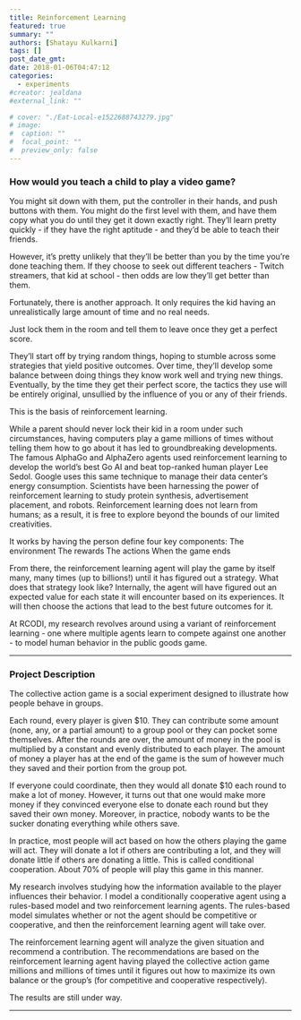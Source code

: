 ```yaml
---
title: Reinforcement Learning
featured: true
summary: ""
authors: [Shatayu Kulkarni]
tags: []
post_date_gmt:
date: 2018-01-06T04:47:12
categories:
  - experiments
#creator: jealdana
#external_link: ""

# cover: "./Eat-Local-e1522688743279.jpg"
# image:
#  caption: ""
#  focal_point: ""
#  preview_only: false
---
```



### How would you teach a child to play a video game?

You might sit down with them, put the controller in their hands, and push buttons with them. You might do the first level with them, and have them copy what you do until they get it down exactly right. They’ll learn pretty quickly - if they have the right aptitude - and they’d be able to teach their friends.

However, it’s pretty unlikely that they’ll be better than you by the time you’re done teaching them. If they choose to seek out different teachers - Twitch streamers, that kid at school - then odds are low they’ll get better than them.

Fortunately, there is another approach. It only requires the kid having an unrealistically large amount of time and no real needs.

Just lock them in the room and tell them to leave once they get a perfect score.

They’ll start off by trying random things, hoping to stumble across some strategies that yield positive outcomes. Over time, they’ll develop some balance between doing things they know work well and trying new things. Eventually, by the time they get their perfect score, the tactics they use will be entirely original, unsullied by the influence of you or any of their friends.

This is the basis of reinforcement learning.

While a parent should never lock their kid in a room under such circumstances, having computers play a game millions of times without telling them how to go about it has led to groundbreaking developments. The famous AlphaGo and AlphaZero agents used reinforcement learning to develop the world’s best Go AI and beat top-ranked human player Lee Sedol. Google uses this same technique to manage their data center’s energy consumption. Scientists have been harnessing the power of reinforcement learning to study protein synthesis, advertisement placement, and robots. Reinforcement learning does not learn from humans; as a result, it is free to explore beyond the bounds of our limited creativities.

It works by having the person define four key components:
The environment
The rewards
The actions
When the game ends

From there, the reinforcement learning agent will play the game by itself many, many times (up to billions!) until it has figured out a strategy. What does that strategy look like? Internally, the agent will have figured out an expected value for each state it will encounter based on its experiences. It will then choose the actions that lead to the best future outcomes for it.

At RCODI, my research revolves around using a variant of reinforcement learning - one where multiple agents learn to compete against one another - to model human behavior in the public goods game.

---

### Project Description

The collective action game is a social experiment designed to illustrate how people behave in groups.

Each round, every player is given $10. They can contribute some amount (none, any, or a partial amount) to a group pool or they can pocket some themselves. After the rounds are over, the amount of money in the pool is multiplied by a constant and evenly distributed to each player. The amount of money a player has at the end of the game is the sum of however much they saved and their portion from the group pot.

If everyone could coordinate, then they would all donate $10 each round to make a lot of money. However, it turns out that one would make more money if they convinced everyone else to donate each round but they saved their own money. Moreover, in practice, nobody wants to be the sucker donating everything while others save.

In practice, most people will act based on how the others playing the game will act. They will donate a lot if others are contributing a lot, and they will donate little if others are donating a little. This is called conditional cooperation. About 70% of people will play this game in this manner.

My research involves studying how the information available to the player influences their behavior. I model a conditionally cooperative agent using a rules-based model and two reinforcement learning agents. The rules-based model simulates whether or not the agent should be competitive or cooperative, and then the reinforcement learning agent will take over.

The reinforcement learning agent will analyze the given situation and recommend a contribution. The recommendations are based on the reinforcement learning agent having played the collective action game millions and millions of times until it figures out how to maximize its own balance or the group’s (for competitive and cooperative respectively).

The results are still under way.

---

